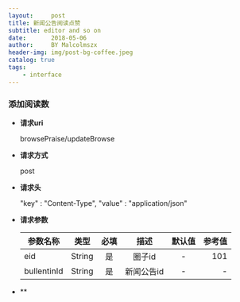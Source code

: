 ```yaml
---
layout:     post
title: 新闻公告阅读点赞
subtitle: editor and so on
date:       2018-05-06
author:     BY Malcolmszx
header-img: img/post-bg-coffee.jpeg
catalog: true
tags:
    - interface
---
```


### 添加阅读数

- **请求uri**

  browsePraise/updateBrowse

- **请求方式**

  post

- **请求头**

  "key" : "Content-Type",  "value" : "application/json"

- **请求参数**

  | 参数名称       | 类型          | 必填          | 描述           | 默认值        | 参考值         |
  | ------------- |:-------------:|:-------------:|:-------------:|:-------------:| -------------:|
  | eid           | String        |    是         | 圈子id         | -             |      101      |
  | bullentinId   | String        |    是         | 新闻公告id     | -  |- |

- **